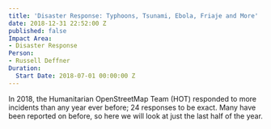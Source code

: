 ```yaml
---
title: 'Disaster Response: Typhoons, Tsunami, Ebola, Friaje and More'
date: 2018-12-31 22:52:00 Z
published: false
Impact Area:
- Disaster Response
Person:
- Russell Deffner
Duration:
  Start Date: 2018-07-01 00:00:00 Z
---
```


In 2018, the Humanitarian OpenStreetMap Team (HOT) responded to more incidents than any year ever before; 24 responses to be exact. Many have been reported on before, so here we will look at just the last half of the year.